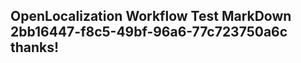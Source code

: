<properties
ms.topic="hero-topic"
ms.test1="hero-topic"
ms.test2="test"/>

## OpenLocalization Workflow Test MarkDown 2bb16447-f8c5-49bf-96a6-77c723750a6c thanks!
